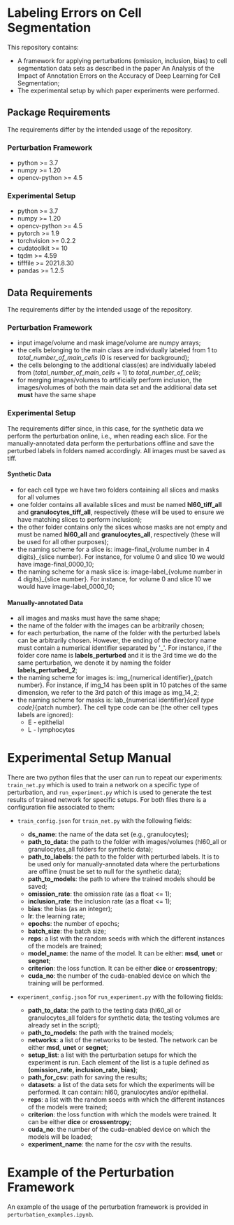 # Labeling Errors on Cell Segmentation
This repository contains:
- A framework for applying perturbations (omission, inclusion, bias) to cell segmentation data sets as described in the paper An Analysis of the Impact of Annotation Errors on the
Accuracy of Deep Learning for Cell Segmentation;
- The experimental setup by which paper experiments were performed.

## Package Requirements
The requirements differ by the intended usage of the repository.

### Perturbation Framework
- python >= 3.7
- numpy >= 1.20
- opencv-python >= 4.5

### Experimental Setup
- python >= 3.7
- numpy >= 1.20
- opencv-python >= 4.5
- pytorch >= 1.9
- torchvision >= 0.2.2
- cudatoolkit >= 10
- tqdm >= 4.59
- tifffile >= 2021.8.30
- pandas >= 1.2.5

## Data Requirements
The requirements differ by the intended usage of the repository.

### Perturbation Framework
- input image/volume and mask image/volume are numpy arrays;
- the cells belonging to the main class are individually labeled from 1 to *total_number_of_main_cells* (0 is reserved for background);
- the cells belonging to the additional class(es) are individually labeled from (*total_number_of_main_cells* + 1) to *total_number_of_cells*;
- for merging images/volumes to artificially perform inclusion, the images/volumes of both the main data set and the additional data set **must** have the same shape

### Experimental Setup
The requirements differ since, in this case, for the synthetic data we perform the perturbation online, i.e., when reading each slice. For the manually-annotated data perform the perturbations offline and save the perturbed labels in folders named accordingly.
All images must be saved as tiff.
#### Synthetic Data
- for each cell type we have two folders containing all slices and masks for all volumes
- one folder contains all available slices and must be named **hl60_tiff_all** and **granulocytes_tiff_all**, respectively (these will be used to ensure we have matching slices to perform inclusion);
- the other folder contains only the slices whose masks are not empty and must be named **hl60_all** and **granulocytes_all**, respectively (these will be used for all other purposes);
- the naming scheme for a slice is: image-final_{volume number in 4 digits}_{slice number}. For instance, for volume 0 and slice 10 we would have image-final_0000_10;
- the naming scheme for a mask slice is: image-label_{volume number in 4 digits}_{slice number}. For instance, for volume 0 and slice 10 we would have image-label_0000_10;


#### Manually-annotated Data
- all images and masks must have the same shape;
- the name of the folder with the images can be arbitrarily chosen;
- for each perturbation, the name of the folder with the perturbed labels can be arbitrarily chosen. However, the ending of the directory name must contain a numerical identifier separated by '_'. For instance, if the folder core name is **labels_perturbed** and it is the 3rd time we do the same perturbation, we denote it by naming the folder **labels_perturbed_2**;
- the naming scheme for images is: img_{numerical identifier}_{patch number}. For instance, if img_14 has been split in 10 patches of the same dimension, we refer to the 3rd patch of this image as img_14_2;
- the naming scheme for masks is: lab_{numerical identifier}_{cell type code}_{patch number}. The cell type code can be (the other cell types labels are ignored):
  - E - epithelial
  - L - lymphocytes

# Experimental Setup Manual
There are two python files that the user can run to repeat our experiments: `train_net.py` which is used to train a network on a specific type of perturbation, and `run_experiment.py` which is used to generate the test results of trained network for specific setups.
For both files there is a configuration file associated to them:
- `train_config.json` for `train_net.py` with the following fields:
  - **ds_name**: the name of the data set (e.g., granulocytes);
  - **path_to_data**: the path to the folder with images/volumes (hl60_all or granulocytes_all folders for synthetic data);
  - **path_to_labels**: the path to the folder with perturbed labels. It is to be used only for manually-annotated data where the perturbations are offline (must be set to null for the synthetic data);
  - **path_to_models**: the path to where the trained models should be saved;
  - **omission_rate**: the omission rate (as a float <= 1);
  - **inclusion_rate**: the inclusion rate (as a float <= 1);
  - **bias**: the bias (as an integer);
  - **lr**: the learning rate;
  - **epochs**: the number of epochs;
  - **batch_size**: the batch size;
  - **reps**: a list with the random seeds with which the different instances of the models are trained;
  - **model_name**: the name of the model. It can be either: **msd**, **unet** or **segnet**;
  - **criterion**: the loss function. It can be either **dice** or **crossentropy**;
  - **cuda_no**: the number of the cuda-enabled device on which the training will be performed.

- `experiment_config.json` for `run_experiment.py` with the following fields:
  - **path_to_data**: the path to the testing data (hl60_all or granulocytes_all folders for synthetic data; the testing volumes are already set in the script);
  - **path_to_models**: the path with the trained models;
  - **networks**: a list of the networks to be tested. The network can be either **msd**, **unet** or **segnet**;
  - **setup_list**: a list with the perturbation setups for which the experiment is run. Each element of the list is a tuple defined as **(omission_rate, inclusion_rate, bias)**;
  - **path_for_csv**: path for saving the results;
  - **datasets**: a list of the data sets for which the experiments will be performed. It can contain: hl60, granulocytes and/or epithelial.
  - **reps**: a list with the random seeds with which the different instances of the models were trained;
  - **criterion**: the loss function with which the models were trained. It can be either **dice** or **crossentropy**;
  - **cuda_no**: the number of the cuda-enabled device on which the models will be loaded;
  - **experiment_name**: the name for the csv with the results.


# Example of the Perturbation Framework
An example of the usage of the perturbation framework is provided in `perturbation_examples.ipynb`.
